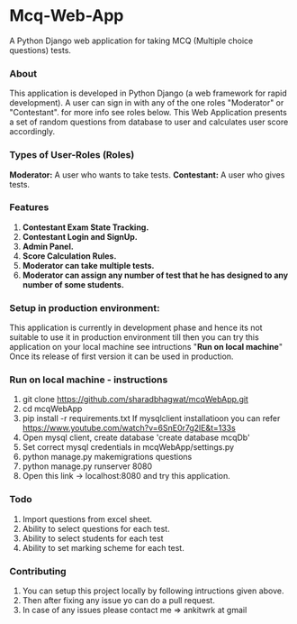 # Mcq-Web-App
A Python Django web application for taking MCQ (Multiple choice questions) tests.

### About
This application is developed in Python Django (a web framework for rapid development).
A user can sign in with any of the one roles "Moderator" or "Contestant". for more info see roles below.
This Web Application presents a set of random questions from database to user and calculates user score accordingly.

### Types of User-Roles (Roles)
 **Moderator:** A user who wants to take tests.
 **Contestant:** A user who gives tests.

### Features
1. **Contestant Exam State Tracking.**
2. **Contestant Login and SignUp.**
3. **Admin Panel.**
4. **Score Calculation Rules.**
5. **Moderator can take multiple tests.**
6. **Moderator can assign any number of test that he has designed to any number of some students.**

### Setup in production environment:
This application is currently in development phase and hence its not suitable to use it in production environment till then you can try this application on your local machine see intructions "**Run on local machine**"
Once its release of first version it can be used in production.

### Run on local machine - instructions
1. git clone https://github.com/sharadbhagwat/mcqWebApp.git
2. cd mcqWebApp
3. pip install -r requirements.txt 
If mysqlclient installatioon you can refer https://www.youtube.com/watch?v=6SnE0r7g2lE&t=133s 
4. Open mysql client, create database 'create database mcqDb'
5. Set correct mysql credentials in mcqWebApp/settings.py
6. python manage.py makemigrations questions
7. python manage.py runserver 8080
8. Open this link -> localhost:8080 and try this application.

### Todo
1. Import questions from excel sheet.
2. Ability to select questions for each test.
3. Ability to select students for each test
4. Ability to set marking scheme for each test.

### Contributing
1. You can setup this project locally by following intructions given above.
2. Then after fixing any issue yo can do a pull request.
3. In case of any issues please contact me => ankitwrk at gmail